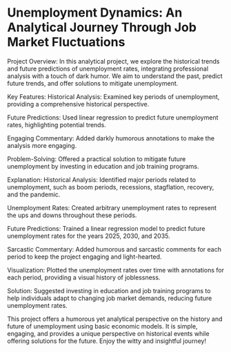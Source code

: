# Unemployment Dynamics: An Analytical Journey Through Job Market Fluctuations

Project Overview:
In this analytical project, we explore the historical trends and future predictions of unemployment rates, integrating professional analysis with a touch of dark humor. We aim to understand the past, predict future trends, and offer solutions to mitigate unemployment.

Key Features:
Historical Analysis: Examined key periods of unemployment, providing a comprehensive historical perspective.

Future Predictions: Used linear regression to predict future unemployment rates, highlighting potential trends.

Engaging Commentary: Added darkly humorous annotations to make the analysis more engaging.

Problem-Solving: Offered a practical solution to mitigate future unemployment by investing in education and job training programs.

Explanation:
Historical Analysis: Identified major periods related to unemployment, such as boom periods, recessions, stagflation, recovery, and the pandemic.

Unemployment Rates: Created arbitrary unemployment rates to represent the ups and downs throughout these periods.

Future Predictions: Trained a linear regression model to predict future unemployment rates for the years 2025, 2030, and 2035.

Sarcastic Commentary: Added humorous and sarcastic comments for each period to keep the project engaging and light-hearted.

Visualization: Plotted the unemployment rates over time with annotations for each period, providing a visual history of joblessness.

Solution: Suggested investing in education and job training programs to help individuals adapt to changing job market demands, reducing future unemployment rates.

This project offers a humorous yet analytical perspective on the history and future of unemployment using basic economic models. It is simple, engaging, and provides a unique perspective on historical events while offering solutions for the future. Enjoy the witty and insightful journey!

